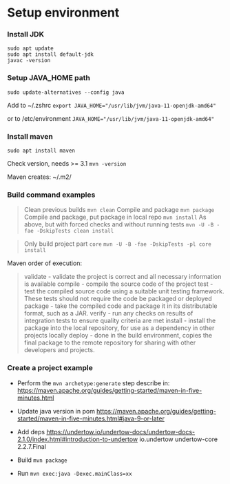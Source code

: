 # Setup environment

### Install JDK

```
sudo apt update
sudo apt install default-jdk
javac -version
```

### Setup JAVA_HOME path
`sudo update-alternatives --config java`

Add to ~/.zshrc
`export JAVA_HOME="/usr/lib/jvm/java-11-openjdk-amd64"`

or to /etc/environment
`JAVA_HOME="/usr/lib/jvm/java-11-openjdk-amd64"`


### Install maven
`sudo apt install maven`

Check version, needs >= 3.1
`mvn -version`

Maven creates:
~/.m2/


### Build command examples
> Clean previous builds
`mvn clean`
> Compile and package
`mvn package`
> Compile and package, put package in local repo
`mvn install`
> As above, but with forced checks and without running tests
`mvn -U -B -fae -DskipTests clean install`

> Only build project part `core`
`mvn -U -B -fae -DskipTests -pl core install`

Maven order of execution:
> validate - validate the project is correct and all necessary information is available
> compile - compile the source code of the project
> test - test the compiled source code using a suitable unit testing framework. These tests should not require the code be packaged or deployed
> package - take the compiled code and package it in its distributable format, such as a JAR.
> verify - run any checks on results of integration tests to ensure quality criteria are met
> install - install the package into the local repository, for use as a dependency in other projects locally
> deploy - done in the build environment, copies the final package to the remote repository for sharing with other developers and projects.


### Create a project example

* Perform the `mvn archetype:generate` step describe in:
  https://maven.apache.org/guides/getting-started/maven-in-five-minutes.html

* Update java version in pom
  https://maven.apache.org/guides/getting-started/maven-in-five-minutes.html#java-9-or-later

* Add deps
  https://undertow.io/undertow-docs/undertow-docs-2.1.0/index.html#introduction-to-undertow
  <dependency>
     <groupId>io.undertow</groupId>
     <artifactId>undertow-core</artifactId>
     <version>2.2.7.Final</version>
  </dependency>

* Build
`mvn package`

* Run
`mvn exec:java -Dexec.mainClass=xx`
